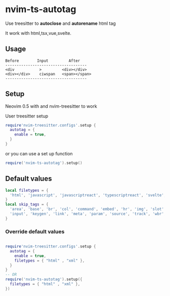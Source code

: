 # nvim-ts-autotag

Use treesitter to **autoclose** and **autorename** html tag

It work with html,tsx,vue,svelte.

## Usage

``` text
Before        Input         After
------------------------------------
<div           >         <div></div>
<div></div>    ciwspan   <span></span>
------------------------------------
```


## Setup
Neovim 0.5 with and nvim-treesitter to work

User treesitter setup
```lua
require'nvim-treesitter.configs'.setup {
  autotag = {
    enable = true,
  }
}

```
or you can use a set up function

``` lua
require('nvim-ts-autotag').setup()

```

## Default values

``` lua
local filetypes = {
  'html', 'javascript', 'javascriptreact', 'typescriptreact', 'svelte', 'vue'
}
local skip_tags = {
  'area', 'base', 'br', 'col', 'command', 'embed', 'hr', 'img', 'slot',
  'input', 'keygen', 'link', 'meta', 'param', 'source', 'track', 'wbr','menuitem'
}

```

### Override default values

``` lua

require'nvim-treesitter.configs'.setup {
  autotag = {
    enable = true,
    filetypes = { "html" , "xml" },
  }
}
-- OR
require('nvim-ts-autotag').setup({
  filetypes = { "html" , "xml" },
})

```
